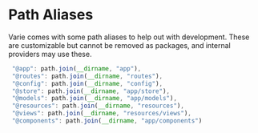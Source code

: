 # Path Aliases

Varie comes with some path aliases to help out with development. These are customizable but cannot be removed as packages, and internal providers may use these.

```js
 "@app": path.join(__dirname, "app"),
 "@routes": path.join(__dirname, "routes"),
 "@config": path.join(__dirname, "config"),
 "@store": path.join(__dirname, "app/store"),
 "@models": path.join(__dirname, "app/models"),
 "@resources": path.join(__dirname, "resources"),
 "@views": path.join(__dirname, "resources/views"),
 "@components": path.join(__dirname, "app/components")
```
